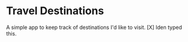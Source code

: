 # Travel Destinations 
A simple app to keep track of destinations I'd like to visit. 
[X] Iden typed this.